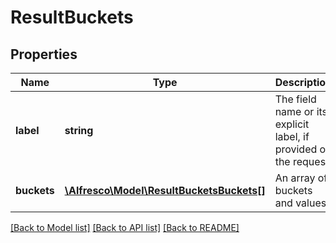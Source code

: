 # ResultBuckets

## Properties
Name | Type | Description | Notes
------------ | ------------- | ------------- | -------------
**label** | **string** | The field name or its explicit label, if provided on the request | [optional] 
**buckets** | [**\Alfresco\Model\ResultBucketsBuckets[]**](ResultBucketsBuckets.md) | An array of buckets and values | [optional] 

[[Back to Model list]](../README.md#documentation-for-models) [[Back to API list]](../README.md#documentation-for-api-endpoints) [[Back to README]](../README.md)


